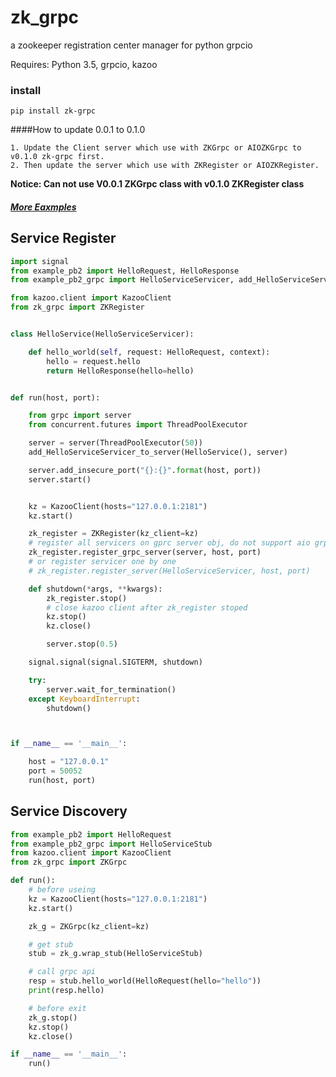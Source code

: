 # zk_grpc
a zookeeper registration center manager for python grpcio 

Requires: Python 3.5, grpcio, kazoo
### install
```shell
pip install zk-grpc
```
####How to update 0.0.1 to 0.1.0
```text
1. Update the Client server which use with ZKGrpc or AIOZKGrpc to v0.1.0 zk-grpc first.
2. Then update the server which use with ZKRegister or AIOZKRegister.
```
**Notice: Can not use V0.0.1 ZKGrpc class with v0.1.0 ZKRegister class**

##### [More Eaxmples](https://github.com/laiyongtao/zk_grpc/tree/master/example)

## Service Register
```python
import signal
from example_pb2 import HelloRequest, HelloResponse
from example_pb2_grpc import HelloServiceServicer, add_HelloServiceServicer_to_server

from kazoo.client import KazooClient
from zk_grpc import ZKRegister


class HelloService(HelloServiceServicer):

    def hello_world(self, request: HelloRequest, context):
        hello = request.hello
        return HelloResponse(hello=hello)


def run(host, port):

    from grpc import server
    from concurrent.futures import ThreadPoolExecutor

    server = server(ThreadPoolExecutor(50))
    add_HelloServiceServicer_to_server(HelloService(), server)

    server.add_insecure_port("{}:{}".format(host, port))
    server.start()


    kz = KazooClient(hosts="127.0.0.1:2181")
    kz.start()

    zk_register = ZKRegister(kz_client=kz)
    # register all servicers on gprc server obj, do not support aio grpc server
    zk_register.register_grpc_server(server, host, port)
    # or register servicer one by one
    # zk_register.register_server(HelloServiceServicer, host, port)

    def shutdown(*args, **kwargs):
        zk_register.stop()
        # close kazoo client after zk_register stoped
        kz.stop()
        kz.close()

        server.stop(0.5)

    signal.signal(signal.SIGTERM, shutdown)

    try:
        server.wait_for_termination()
    except KeyboardInterrupt:
        shutdown()



if __name__ == '__main__':

    host = "127.0.0.1"
    port = 50052
    run(host, port)
```
## Service Discovery
```python
from example_pb2 import HelloRequest
from example_pb2_grpc import HelloServiceStub
from kazoo.client import KazooClient
from zk_grpc import ZKGrpc

def run():
    # before useing
    kz = KazooClient(hosts="127.0.0.1:2181")
    kz.start()

    zk_g = ZKGrpc(kz_client=kz)

    # get stub
    stub = zk_g.wrap_stub(HelloServiceStub)

    # call grpc api
    resp = stub.hello_world(HelloRequest(hello="hello"))
    print(resp.hello)

    # before exit
    zk_g.stop()
    kz.stop()
    kz.close()

if __name__ == '__main__':
    run()
```